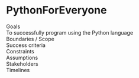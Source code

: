 # PythonForEveryone
Goals </br>
To successfully program using the Python language </br>
Boundaries / Scope </br>
Success criteria </br>
Constraints </br>
Assumptions </br>
Stakeholders </br>
Timelines </br>
